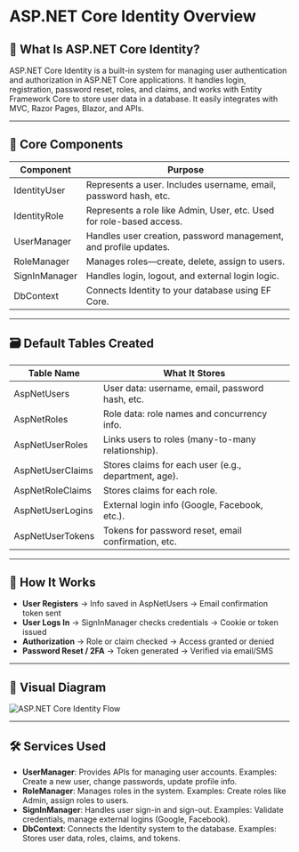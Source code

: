 # ASP.NET Core Identity Overview

## 🧠 What Is ASP.NET Core Identity?
ASP.NET Core Identity is a built-in system for managing user authentication and authorization in ASP.NET Core applications. It handles login, registration, password reset, roles, and claims, and works with Entity Framework Core to store user data in a database. It easily integrates with MVC, Razor Pages, Blazor, and APIs.

---

## 🧩 Core Components
| Component      | Purpose                                                        |
|---------------|----------------------------------------------------------------|
| IdentityUser   | Represents a user. Includes username, email, password hash, etc.|
| IdentityRole   | Represents a role like Admin, User, etc. Used for role-based access.|
| UserManager    | Handles user creation, password management, and profile updates.|
| RoleManager    | Manages roles—create, delete, assign to users.                 |
| SignInManager  | Handles login, logout, and external login logic.               |
| DbContext      | Connects Identity to your database using EF Core.              |

---

## 🗃️ Default Tables Created
| Table Name         | What It Stores                                         |
|--------------------|-------------------------------------------------------|
| AspNetUsers        | User data: username, email, password hash, etc.       |
| AspNetRoles        | Role data: role names and concurrency info.           |
| AspNetUserRoles    | Links users to roles (many-to-many relationship).     |
| AspNetUserClaims   | Stores claims for each user (e.g., department, age).  |
| AspNetRoleClaims   | Stores claims for each role.                          |
| AspNetUserLogins   | External login info (Google, Facebook, etc.).         |
| AspNetUserTokens   | Tokens for password reset, email confirmation, etc.   |

---

## 🔄 How It Works
- **User Registers** → Info saved in AspNetUsers → Email confirmation token sent
- **User Logs In** → SignInManager checks credentials → Cookie or token issued
- **Authorization** → Role or claim checked → Access granted or denied
- **Password Reset / 2FA** → Token generated → Verified via email/SMS

---
## 🧠 Visual Diagram
![ASP.NET Core Identity Flow](https://devblogs.microsoft.com/dotnet/improvements-auth-identity-aspnetcore-8/identity.svg)

---

## 🛠️ Services Used
- **UserManager**: Provides APIs for managing user accounts. Examples: Create a new user, change passwords, update profile info.
- **RoleManager**: Manages roles in the system. Examples: Create roles like Admin, assign roles to users.
- **SignInManager**: Handles user sign-in and sign-out. Examples: Validate credentials, manage external logins (Google, Facebook).
- **DbContext**: Connects the Identity system to the database. Examples: Stores user data, roles, claims, and tokens.
